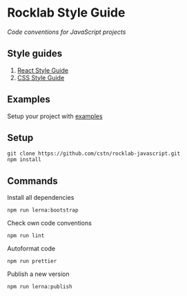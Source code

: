 # Rocklab Style Guide

_Code conventions for JavaScript projects_

## Style guides

1. [React Style Guide](./packages/eslint-config-rocklab)
1. [CSS Style Guide](./packages/stylelint-config-rocklab)

## Examples

Setup your project with [examples](./doc/examples)

## Setup

```shell script
git clone https://github.com/cstn/rocklab-javascript.git
npm install
````

## Commands

Install all dependencies

```shell script
npm run lerna:bootstrap
```

Check own code conventions

```shell script
npm run lint
````

Autoformat code

```shell script
npm run prettier
```

Publish a new version

```shell script
npm run lerna:publish
```

